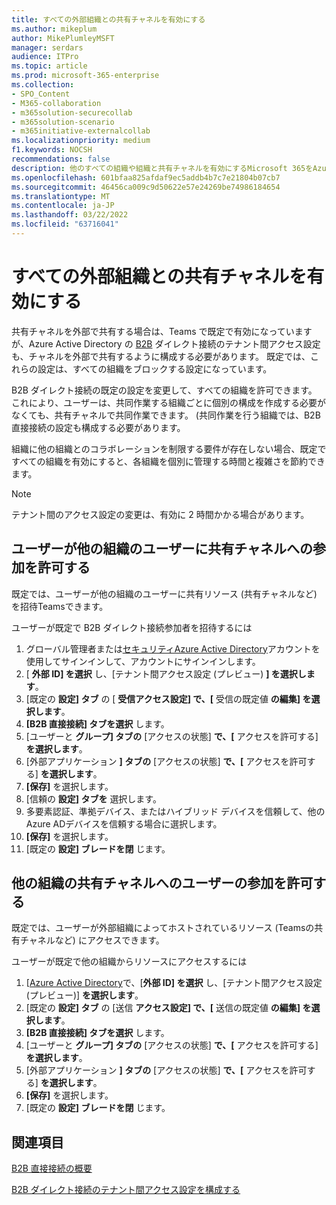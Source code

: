 ```yaml
---
title: すべての外部組織との共有チャネルを有効にする
ms.author: mikeplum
author: MikePlumleyMSFT
manager: serdars
audience: ITPro
ms.topic: article
ms.prod: microsoft-365-enterprise
ms.collection:
- SPO_Content
- M365-collaboration
- m365solution-securecollab
- m365solution-scenario
- m365initiative-externalcollab
ms.localizationpriority: medium
f1.keywords: NOCSH
recommendations: false
description: 他のすべての組織や組織と共有チャネルを有効にするMicrosoft 365をAzure Active Directoryします。
ms.openlocfilehash: 601bfaa825afdaf9ec5addb4b7c7e21804b07cb7
ms.sourcegitcommit: 46456ca009c9d50622e57e24269be74986184654
ms.translationtype: MT
ms.contentlocale: ja-JP
ms.lasthandoff: 03/22/2022
ms.locfileid: "63716041"
---
```

# <a name="enable-shared-channels-with-all-external-organizations"></a>すべての外部組織との共有チャネルを有効にする

共有チャネルを外部で共有する場合は、Teams で既定で有効になっていますが、Azure Active Directory の [B2B](/azure/active-directory/external-identities/b2b-direct-connect-overview) ダイレクト接続のテナント間アクセス設定も、チャネルを外部で共有するように構成する必要があります。 既定では、これらの設定は、すべての組織をブロックする設定になっています。

B2B ダイレクト接続の既定の設定を変更して、すべての組織を許可できます。 これにより、ユーザーは、共同作業する組織ごとに個別の構成を作成する必要がなくても、共有チャネルで共同作業できます。 (共同作業を行う組織では、B2B 直接接続の設定も構成する必要があります。

組織に他の組織とのコラボレーションを制限する要件が存在しない場合、既定ですべての組織を有効にすると、各組織を個別に管理する時間と複雑さを節約できます。

> [!NOTE]
> テナント間のアクセス設定の変更は、有効に 2 時間かかる場合があります。

## <a name="allow-users-to-invite-people-in-other-organizations-to-participate-in-shared-channels"></a>ユーザーが他の組織のユーザーに共有チャネルへの参加を許可する

既定では、ユーザーが他の組織のユーザーに共有リソース (共有チャネルなど) を招待Teamsできます。

ユーザーが既定で B2B ダイレクト接続参加者を招待するには
1. グローバル管理者または[セキュリティAzure Active Directory](https://aad.portal.azure.com)アカウントを使用してサインインして、アカウントにサインインします。
1. [ **外部 ID] を選択** し、[テナント間アクセス設定 (プレビュー) **] を選択します**。
1. [既定の **設定] タブ** の [ **受信アクセス設定] で、[** 受信の既定値 **の編集] を選択します**。
1. **[B2B 直接接続] タブを選択** します。
1. [ユーザーと **グループ] タブの** [アクセスの状態] **で、[** アクセスを許可する] **を選択します**。
1. [外部アプリケーション **] タブの** [アクセスの状態] **で、[** アクセスを許可する] **を選択します**。
1. **[保存]** を選択します。
1. [信頼の **設定] タブを** 選択します。
1. 多要素認証、準拠デバイス、またはハイブリッド デバイスを信頼して、他のAzure ADデバイスを信頼する場合に選択します。
1. **[保存]** を選択します。
1. [既定の **設定] ブレードを閉** じます。

## <a name="allow-users-to-participate-in-shared-channels-in-other-organizations"></a>他の組織の共有チャネルへのユーザーの参加を許可する

既定では、ユーザーが外部組織によってホストされているリソース (Teamsの共有チャネルなど) にアクセスできます。

ユーザーが既定で他の組織からリソースにアクセスするには
1. [[Azure Active Directory](https://aad.portal.azure.com)で、[**外部 ID] を選択** し、[テナント間アクセス設定 (プレビュー)] **を選択します**。
1. [既定の **設定] タブ** の [送信 **アクセス設定] で、[** 送信の既定値 **の編集] を選択します**。
1. **[B2B 直接接続] タブを選択** します。
1. [ユーザーと **グループ] タブの** [アクセスの状態] **で、[** アクセスを許可する] **を選択します**。
1. [外部アプリケーション **] タブの** [アクセスの状態] **で、[** アクセスを許可する] **を選択します**。
1. **[保存]** を選択します。
1. [既定の **設定] ブレードを閉** じます。

## <a name="related-topics"></a>関連項目

[B2B 直接接続の概要](/azure/active-directory/external-identities/b2b-direct-connect-overview)

[B2B ダイレクト接続のテナント間アクセス設定を構成する](/azure/active-directory/external-identities/cross-tenant-access-settings-b2b-direct-connect)

